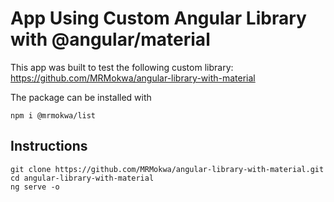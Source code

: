 # App Using Custom Angular Library with @angular/material

This app was built to test the following custom library:
https://github.com/MRMokwa/angular-library-with-material

The package can be installed with

```
npm i @mrmokwa/list
```

## Instructions

```
git clone https://github.com/MRMokwa/angular-library-with-material.git
cd angular-library-with-material
ng serve -o
```
